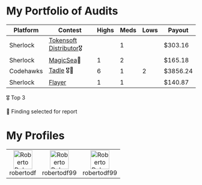 # My Portfolio of Audits

| Platform | Contest | Highs | Meds | Lows | Payout |
|----------|----------|----------|----------|----------|----------|
| Sherlock | [Tokensoft Distributor](https://audits.sherlock.xyz/contests/285)🎖️ |  | 1 |  | $303.16|
| Sherlock | [MagicSea](https://audits.sherlock.xyz/contests/437)📜| 1 | 2 |  | $165.18 |
| Codehawks | [Tadle](https://codehawks.cyfrin.io/c/2024-08-tadle/results?lt=contest&sc=reward&sj=reward&t=leaderboard&page=1) 🎖️📜| 6 | 1 | 2 | $3856.24 |
| Sherlock | [Flayer](https://audits.sherlock.xyz/contests/468) | 1 | 1 |  |$140.87|

🎖️ Top 3

📜 Finding selected for report

# My Profiles

<table cellspacing="0" cellpadding="0">
  <tr>
    <td align="center" style="text-align: center; border: none;">
      <a href="https://audits.sherlock.xyz/watson/robertodf" style="text-decoration: none;">
        <img src="https://avatars.githubusercontent.com/u/83594978?s=200&v=4" alt="Roberto Delgado Sherlock" width="50" height="50">
      </a>
      <br>robertodf
    </td>
    <td align="center" style="text-align: center; border: none;">
      <a href="https://code4rena.com/@robertodf99">
        <img src="https://cryptocurrencyjobs.co/startups/assets/logos/code4rena.png" alt="Roberto Delgado Code4rena" width="50" height="50">
      </a>
      <br>robertodf99
    </td>
    <td align="center" style="text-align: center; border: none;">
      <a href="https://www.codehawks.com/profile/clscdki8s0001sbgc9ukl8ewc">
        <img src="https://res.cloudinary.com/droqoz7lg/image/upload/v1689080263/snhkgvtsidryjdtx0pce.png" alt="Roberto Delgado Codehawks" width="50" height="50">
      </a>
      <br>robertodf99
    </td>
  </tr>
</table>
